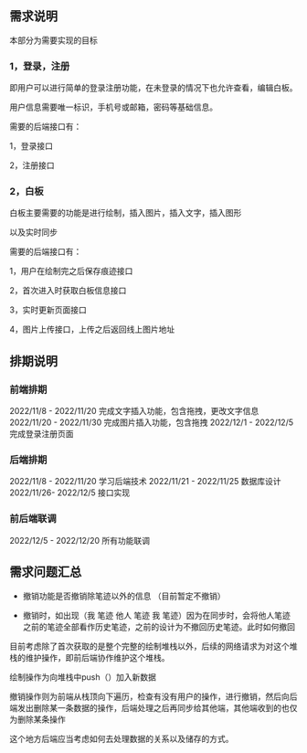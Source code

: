 ## 需求说明
本部分为需要实现的目标
### 1，登录，注册

即用户可以进行简单的登录注册功能，在未登录的情况下也允许查看，编辑白板。

用户信息需要唯一标识，手机号或邮箱，密码等基础信息。

需要的后端接口有：

1，登录接口

2，注册接口

### 2，白板

白板主要需要的功能是进行绘制，插入图片，插入文字，插入图形

以及实时同步

需要的后端接口有：

1，用户在绘制完之后保存痕迹接口

2，首次进入时获取白板信息接口

3，实时更新页面接口

4，图片上传接口，上传之后返回线上图片地址
## 排期说明
### 前端排期
2022/11/8 - 2022/11/20 完成文字插入功能，包含拖拽，更改文字信息
2022/11/20 - 2022/11/30 完成图片插入功能，包含拖拽
2022/12/1 - 2022/12/5 完成登录注册页面

### 后端排期
2022/11/8 - 2022/11/20 学习后端技术
2022/11/21 - 2022/11/25 数据库设计
2022/11/26- 2022/12/5 接口实现

### 前后端联调
2022/12/5 - 2022/12/20 所有功能联调

## 需求问题汇总
- 撤销功能是否撤销除笔迹以外的信息 （目前暂定不撤销）


- 撤销时，如出现（我 笔迹  他人 笔迹 我 笔迹）因为在同步时，会将他人笔迹之前的笔迹全部看作历史笔迹，之前的设计为不撤回历史笔迹。此时如何撤回

目前考虑除了首次获取的是整个完整的绘制堆栈以外，后续的网络请求为对这个堆栈的维护操作，即前后端协作维护这个堆栈。

绘制操作为向堆栈中push（）加入新数据

撤销操作则为前端从栈顶向下遍历，检查有没有用户的操作，进行撤销，然后向后端发出删除某一条数据的操作，后端处理之后再同步给其他端，其他端收到的也仅为删除某条操作

这个地方后端应当考虑如何去处理数据的关系以及储存的方式。